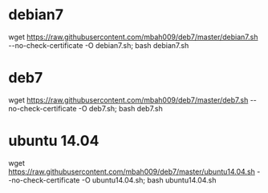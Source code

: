 # debian7
wget https://raw.githubusercontent.com/mbah009/deb7/master/debian7.sh --no-check-certificate -O debian7.sh; bash debian7.sh
# deb7
wget https://raw.githubusercontent.com/mbah009/deb7/master/deb7.sh --no-check-certificate -O deb7.sh; bash deb7.sh
# ubuntu 14.04
wget https://raw.githubusercontent.com/mbah009/deb7/master/ubuntu14.04.sh --no-check-certificate -O ubuntu14.04.sh; bash ubuntu14.04.sh
